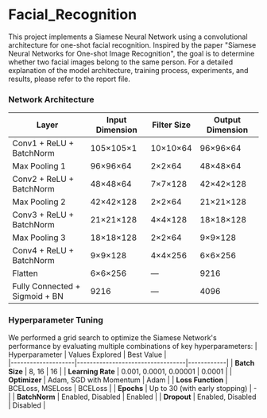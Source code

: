 # Facial_Recognition

This project implements a Siamese Neural Network using a convolutional architecture for one-shot facial recognition. Inspired by the paper "Siamese Neural Networks for One-shot Image Recognition", the goal is to determine whether two facial images belong to the same person.
For a detailed explanation of the model architecture, training process, experiments, and results, please refer to the report file.


### Network Architecture

| Layer                             | Input Dimension | Filter Size | Output Dimension |
|----------------------------------|------------------|-------------|------------------|
| Conv1 + ReLU + BatchNorm         | 105×105×1        | 10×10×64    | 96×96×64         |
| Max Pooling 1                    | 96×96×64         | 2×2×64      | 48×48×64         |
| Conv2 + ReLU + BatchNorm         | 48×48×64         | 7×7×128     | 42×42×128        |
| Max Pooling 2                    | 42×42×128        | 2×2×64      | 21×21×128        |
| Conv3 + ReLU + BatchNorm         | 21×21×128        | 4×4×128     | 18×18×128        |
| Max Pooling 3                    | 18×18×128        | 2×2×64      | 9×9×128          |
| Conv4 + ReLU + BatchNorm         | 9×9×128          | 4×4×256     | 6×6×256          |
| Flatten                          | 6×6×256          | —           | 9216             |
| Fully Connected + Sigmoid + BN  | 9216             | —           | 4096             |

### Hyperparameter Tuning
We performed a grid search to optimize the Siamese Network's performance by evaluating multiple combinations of key hyperparameters:
| Hyperparameter     | Values Explored                  | Best Value |    
|--------------------|----------------------------------|------------|
| **Batch Size**     | 8, 16                            | 16         | 
| **Learning Rate**  | 0.001, 0.0001, 0.00001           | 0.0001     | 
| **Optimizer**      | Adam, SGD with Momentum          | Adam       | 
| **Loss Function**  | BCELoss, MSELoss                 | BCELoss    | 
| **Epochs**         | Up to 30 (with early stopping)   | -     | 
| **BatchNorm**      | Enabled, Disabled                | Enabled    | 
| **Dropout**        | Enabled, Disabled                | Disabled   | 


